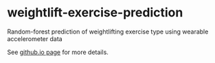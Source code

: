 weightlift-exercise-prediction
==============================

Random-forest prediction of weightlifting exercise type using wearable accelerometer data

See [github.io page](http://lycai.github.io/weightlift-exercise-prediction) for more details.
